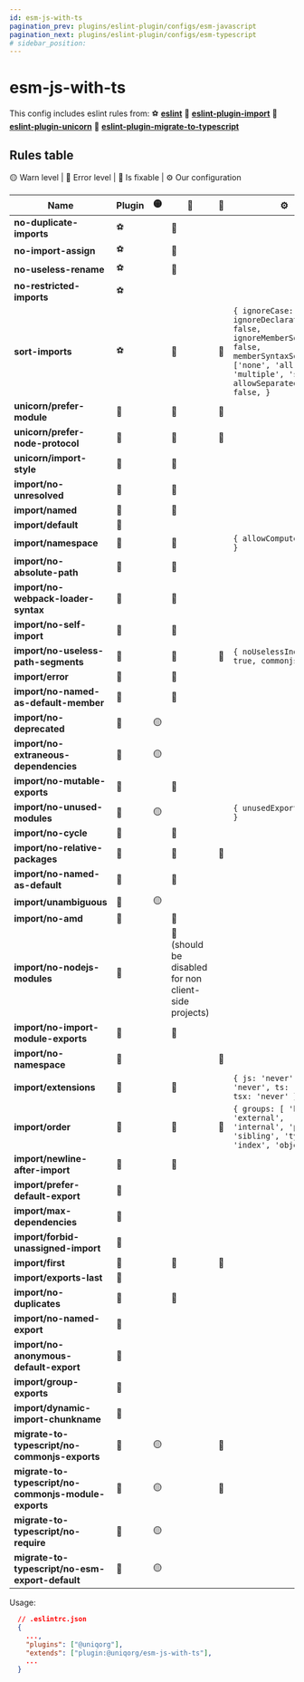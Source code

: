 ```yaml
---
id: esm-js-with-ts
pagination_prev: plugins/eslint-plugin/configs/esm-javascript
pagination_next: plugins/eslint-plugin/configs/esm-typescript
# sidebar_position: 
---
```


# esm-js-with-ts

This config includes eslint rules from: 
 ⚽️ **[eslint](https://eslint.org/docs/latest/rules/)**
 🏈 **[eslint-plugin-import](https://www.npmjs.com/package/eslint-plugin-import)**
 🎾 **[eslint-plugin-unicorn](https://www.npmjs.com/package/eslint-plugin-unicorn)**
 🎱 **[eslint-plugin-migrate-to-typescript](https://www.npmjs.com/package/eslint-plugin-migrate-to-typescript)**

## Rules table

🟡 Warn level | 🔴 Error level | 🔧 Is fixable | ⚙️ Our configuration

| Name                                                 | Plugin | 🟡 | 🔴 | 🔧 | ⚙️ |
| ---------------------------------------------------- | ------ | -- | -- | -- | -- |
| **no-duplicate-imports**                             |   ⚽️   |   | 🔴 |    |    |
| **no-import-assign**                                 |   ⚽️   |   | 🔴 |    |    |
| **no-useless-rename**                                |   ⚽️   |   | 🔴 |    |    |
| **no-restricted-imports**                            |   ⚽️   |   |   |    |    |
| **sort-imports**                                     |   ⚽️   |   | 🔴 | 🔧 | `{ ignoreCase: false, ignoreDeclarationSort: false, ignoreMemberSort: false, memberSyntaxSortOrder: ['none', 'all', 'multiple', 'single'], allowSeparatedGroups: false, }` |
| **unicorn/prefer-module**                            |   🎾   |   | 🔴 | 🔧 |    |
| **unicorn/prefer-node-protocol**                     |   🎾   |   | 🔴 | 🔧 |    |
| **unicorn/import-style**                             |   🎾   |   | 🔴 |   |    |
| **import/no-unresolved**                             |   🏈   |   | 🔴 |   |    |
| **import/named**                                     |   🏈   |   | 🔴 |   |    |
| **import/default**                                   |   🏈   |   |    |   |    |
| **import/namespace**                                 |   🏈   |   | 🔴 |   | `{ allowComputed: false }` |
| **import/no-absolute-path**                          |   🏈   |   | 🔴 |   |    |
| **import/no-webpack-loader-syntax**                  |   🏈   |   | 🔴 |   |    |
| **import/no-self-import**                            |   🏈   |   | 🔴 |   |    |
| **import/no-useless-path-segments**                  |   🏈   |   | 🔴 | 🔧 | `{ noUselessIndex: true, commonjs: true }` |
| **import/error**                                     |   🏈   |   | 🔴 |   |    |
| **import/no-named-as-default-member**                |   🏈   |   | 🔴 |   |    |
| **import/no-deprecated**                             |   🏈   | 🟡 |   |   |    |
| **import/no-extraneous-dependencies**                |   🏈   | 🟡 |   |   |    |
| **import/no-mutable-exports**                        |   🏈   |   | 🔴 |   |    |
| **import/no-unused-modules**                         |   🏈   | 🟡 |   |   | `{ unusedExports: true }` |
| **import/no-cycle**                                  |   🏈   |   | 🔴 |   |    |
| **import/no-relative-packages**                      |   🏈   |   | 🔴 | 🔧 |    |
| **import/no-named-as-default**                       |   🏈   |   | 🔴 |   |    |
| **import/unambiguous**                               |   🏈   | 🟡 |   |   |    |
| **import/no-amd**                                    |   🏈   |   | 🔴 |   |    |
| **import/no-nodejs-modules**                         |   🏈   |   | 🔴 (should be disabled for non client-side projects) |   |    |
| **import/no-import-module-exports**                  |   🏈   |   | 🔴 |   |    |
| **import/no-namespace**                              |   🏈   |   |    | 🔧 |    |
| **import/extensions**                                |   🏈   |   | 🔴 |   | `{ js: 'never', jsx: 'never', ts: 'never', tsx: 'never' }` |
| **import/order**                                     |   🏈   |   | 🔴 | 🔧 |  `{ groups: [ 'builtin', 'external', 'internal', 'parent', 'sibling', 'type', 'index', 'objects'] }`  |
| **import/newline-after-import**                      |   🏈   |   | 🔴 |   |    |
| **import/prefer-default-export**                     |   🏈   |   |   |   |    |
| **import/max-dependencies**                          |   🏈   |   |   |   |    |
| **import/forbid-unassigned-import**                  |   🏈   |   |   |   |    |
| **import/first**                                     |   🏈   |   | 🔴 | 🔧 |    |
| **import/exports-last**                              |   🏈   |   |   |   |    |
| **import/no-duplicates**                             |   🏈   |   | 🔴 |   |    |
| **import/no-named-export**                           |   🏈   |   |   |   |    |
| **import/no-anonymous-default-export**               |   🏈   |   |   |   |    |
| **import/group-exports**                             |   🏈   |   |   |   |    |
| **import/dynamic-import-chunkname**                  |   🏈   |   |   |   |    |
| **migrate-to-typescript/no-commonjs-exports**        |   🎱   | 🟡 |   | 🔧 |    |
| **migrate-to-typescript/no-commonjs-module-exports** |   🎱   | 🟡 |   | 🔧 |    |
| **migrate-to-typescript/no-require**                 |   🎱   | 🟡 |   |   |    |
| **migrate-to-typescript/no-esm-export-default**      |   🎱   | 🟡 |   |   |    |


Usage:

```json
  // .eslintrc.json
  {
    ...,
    "plugins": ["@uniqorg"],
    "extends": ["plugin:@uniqorg/esm-js-with-ts"],
    ...
  }
```
